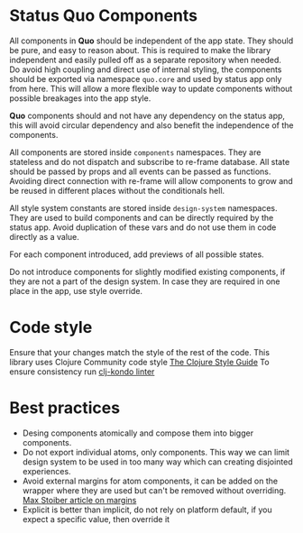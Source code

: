 # Status Quo Components
All components in **Quo** should be independent of the app state. They should be pure,
and easy to reason about. This is required to make the library independent and
easily pulled off as a separate repository when needed.
Do avoid high coupling and direct use of internal styling, the components should be
exported via namespace `quo.core` and used by status app only from here. This will
allow a more flexible way to update components without possible breakages into the
app style.

**Quo** components should and not have any dependency on the status app, this
will avoid circular dependency and also benefit the independence of the components.

All components are stored inside `components` namespaces. They are stateless and do
not dispatch and subscribe to re-frame database. All state should be passed by props
and all events can be passed as functions. Avoiding direct connection with re-frame
will allow components to grow and be reused in different places without the
conditionals hell.

All style system constants are stored inside `design-system` namespaces. They are used
to build components and can be directly required by the status app. Avoid
duplication of these vars and do not use them in code directly as a value.

For each component introduced, add previews of all possible states.

Do not introduce components for slightly modified existing components, if they are
not a part of the design system. In case they are required in one place in the app,
use style override.

# Code style
Ensure that your changes match the style of the rest of the code.
This library uses Clojure Community code style [The Clojure Style Guide](https://github.com/bbatsov/clojure-style-guide)
To ensure consistency run [clj-kondo linter](https://github.com/borkdude/clj-kondo)

# Best practices

- Desing components atomically and compose them into bigger components.
- Do not export individual atoms, only components. This way we can limit design
system to be used in too many way which can creating disjointed experiences.
- Avoid external margins for atom components, it can be added on the wrapper
where they are used but can't be removed without overriding.
[Max Stoiber article on margins](https://mxstbr.com/thoughts/margin)
- Explicit is better than implicit, do not rely on platform default, if you expect
a specific value, then override it
